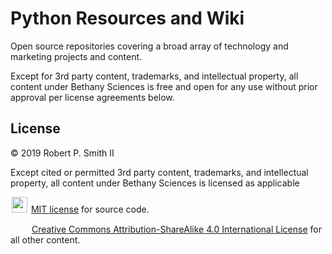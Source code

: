 # Python Resources and Wiki

Open source repositories covering a broad array of technology and marketing projects and content.

Except for 3rd party content, trademarks, and intellectual property, all content under Bethany Sciences is free and open for any use without prior approval per license agreements below.

## License

© 2019 Robert P. Smith II  

Except cited or permitted 3rd party content, trademarks, and intellectual property, all content under Bethany Sciences is licensed as applicable  

<img src="/images/osi.png" style="margin: 0px 2px" height="25"/> [MIT license](http://opensource.org/licenses/mit-license.php) for source code.   

<img src="images/cclogo.png" style="margin: 0px 0px" height="15"/><img src="images/ccbysabutton.png" style="margin: 0px 0px" height="15"/> [Creative Commons Attribution-ShareAlike 4.0 International License](http://creativecommons.org/licenses/by-sa/4.0/) for all other content.  

